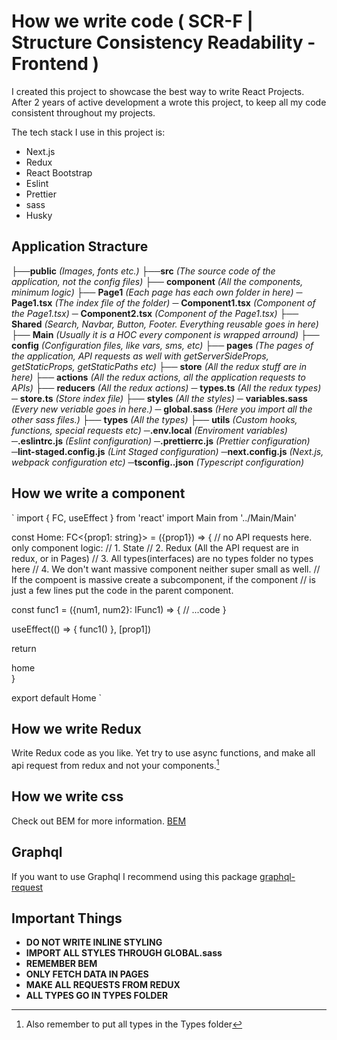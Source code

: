 # How we write code ( SCR-F | Structure Consistency Readability - Frontend )

I created this project to showcase the best way to write React Projects.
After 2 years of active development a wrote this project, to keep all
my code consistent throughout my projects.

The tech stack I use in this project is:

- Next.js
- Redux
- React Bootstrap
- Eslint
- Prettier
- sass
- Husky

## Application Stracture

├──**public** _(Images, fonts etc.)_
├──**src** _(The source code of the application, not the config files)_
├── **component** _(All the components, minimum logic)_
├── **Page1** _(Each page has each own folder in here)_
─ **Page1.tsx** _(The index file of the folder)_
─ **Component1.tsx** _(Component of the Page1.tsx)_
─ **Component2.tsx** _(Component of the Page1.tsx)_
├── **Shared** _(Search, Navbar, Button, Footer. Everything reusable goes in here)_
├── **Main** _(Usually it is a HOC every component is wrapped arround)_
├── **config** _(Configuration files, like vars, sms, etc)_
├── **pages** _(The pages of the application, API requests as well with getServerSideProps, getStaticProps, getStaticPaths etc)_
├── **store** _(All the redux stuff are in here)_
├── **actions** _(All the redux actions, all the application requests to APIs)_
├── **reducers** _(All the redux actions)_
─ **types.ts** _(All the redux types)_
─ **store.ts** _(Store index file)_
├── **styles** _(All the styles)_
─ **variables.sass** _(Every new veriable goes in here.)_
─ **global.sass** _(Here you import all the other sass files.)_
├── **types** _(All the types)_
├── **utils** _(Custom hooks, functions, special requests etc)_
─**.env.local** _(Enviroment variables)_
─**.eslintrc.js** _(Eslint configuration)_
─**.prettierrc.js** _(Prettier configuration)_
─**lint-staged.config.js** _(Lint Staged configuration)_
─**next.config.js** _(Next.js, webpack configuration etc)_
─**tsconfig..json** _(Typescript configuration)_

## How we write a component

`
import { FC, useEffect } from 'react'
import Main from '../Main/Main'

const Home: FC<{prop1: string}> = ({prop1}) => {
// no API requests here. only component logic:
// 1. State
// 2. Redux (All the API request are in redux, or in Pages)
// 3. All types(interfaces) are no types folder no types here
// 4. We don't want massive component neither super small as well.
// If the compoent is massive create a subcomponent, if the component
// is just a few lines put the code in the parent component.

const func1 = ({num1, num2}: IFunc1) => {
// ...code
}

useEffect(() => {
func1()
}, [prop1])

return <Main>home</Main>
}

export default Home
`

## How we write Redux

Write Redux code as you like. Yet try to use async functions,
and make all api request from redux and not your components.[^1]

[^1]: Also remember to put all types in the Types folder

## How we write css

Check out BEM for more information.
[BEM](http://getbem.com/naming/)

## Graphql

If you want to use Graphql I recommend using this package [graphql-request](https://www.npmjs.com/package/graphql-request)

## Important Things

- **DO NOT WRITE INLINE STYLING**
- **IMPORT ALL STYLES THROUGH GLOBAL.sass**
- **REMEMBER BEM**
- **ONLY FETCH DATA IN PAGES**
- **MAKE ALL REQUESTS FROM REDUX**
- **ALL TYPES GO IN TYPES FOLDER**
